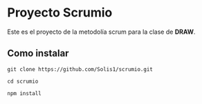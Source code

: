 # Proyecto Scrumio
Este es el proyecto de la metodolía scrum para la clase de **DRAW**.

## Como instalar

```
git clone https://github.com/Solis1/scrumio.git

cd scrumio

npm install
```
